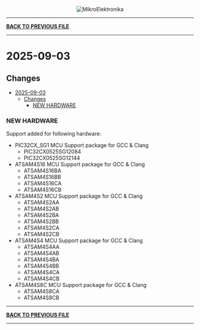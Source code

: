 <p align="center">
  <img src="http://www.mikroe.com/img/designs/beta/logo_small.png?raw=true" alt="MikroElektronika"/>
</p>

---

**[BACK TO PREVIOUS FILE](../changelog.md)**

---

# 2025-09-03

## Changes

- [2025-09-03](#2025-09-03)
  - [Changes](#changes)
    - [NEW HARDWARE](#new-hardware)

### NEW HARDWARE

Support added for following hardware:

+ PIC32CX_SG1 MCU Support package for GCC & Clang
  + PIC32CX0525SG12084
  + PIC32CX0525SG12144
+ ATSAM4S16 MCU Support package for GCC & Clang
  + ATSAM4S16BA
  + ATSAM4S16BB
  + ATSAM4S16CA
  + ATSAM4S16CB
+ ATSAM4S2 MCU Support package for GCC & Clang
  + ATSAM4S2AA
  + ATSAM4S2AB
  + ATSAM4S2BA
  + ATSAM4S2BB
  + ATSAM4S2CA
  + ATSAM4S2CB
+ ATSAM4S4 MCU Support package for GCC & Clang
  + ATSAM4S4AA
  + ATSAM4S4AB
  + ATSAM4S4BA
  + ATSAM4S4BB
  + ATSAM4S4CA
  + ATSAM4S4CB
+ ATSAM4S8C MCU Support package for GCC & Clang
  + ATSAM4S8CA
  + ATSAM4S8CB

---

**[BACK TO PREVIOUS FILE](../changelog.md)**

---
